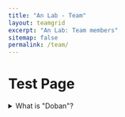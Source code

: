 ```yaml
---
title: "An Lab - Team"
layout: teamgrid
excerpt: "An Lab: Team members"
sitemap: false
permalink: /team/
---
```


# Test Page

<details>
<summary>What is "Doban"?</summary>

In our lab, we work as scientific companions on a shared journey of discovery, innovation, and intellectual growth. A term that captures this spirit well is "도반" (道伴, doban), drawn from Korean and Buddhist traditions, meaning a "spiritual companion" or "fellow practitioner."

</details>